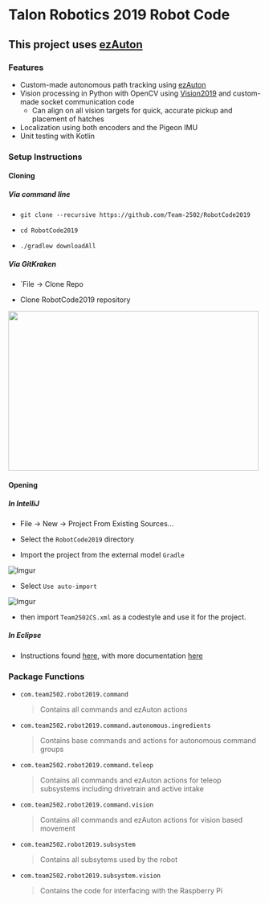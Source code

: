 # Talon Robotics 2019 Robot Code

This project uses [ezAuton](https://github.com/ezAuton/ezAuton)
----

### Features

- Custom-made autonomous path tracking using [ezAuton](https://github.com/ezAuton/ezAuton)
- Vision processing in Python with OpenCV using [Vision2019](https://github.com/Team-2502/Vision2019)
  and custom-made socket communication code
    - Can align on all vision targets for quick, accurate pickup and placement of hatches
- Localization using both encoders and the Pigeon IMU
- Unit testing with Kotlin

### Setup Instructions

#### Cloning
##### Via command line

- `git clone --recursive https://github.com/Team-2502/RobotCode2019`

- `cd RobotCode2019`

- `./gradlew downloadAll`
 
##### Via GitKraken
 
 - `File -> Clone Repo
 
 - Clone RobotCode2019 repository

 <img src="https://i.imgur.com/BN0kRNt.jpg" width="498" height="318" />

#### Opening

##### In IntelliJ 
 
 - File -> New -> Project From Existing Sources...
 
 - Select the `RobotCode2019` directory
 
 - Import the project from the external model `Gradle`
 
  ![Imgur](https://i.imgur.com/qPqQpUv.jpg?1)
 
 - Select `Use auto-import`
 
  ![Imgur](https://i.imgur.com/eQeEA97.jpg)
  
  - then import `Team2502CS.xml` as a codestyle and use it for the project.
  
##### In Eclipse
 
 - Instructions found [here](http://lmgtfy.com/?q=how+to+install+intellij),
  with more documentation [here](https://www.scientificamerican.com/article/the-science-of-irrational/)

### Package Functions
- `com.team2502.robot2019.command`
  > Contains all commands and ezAuton actions
  
- `com.team2502.robot2019.command.autonomous.ingredients`
  > Contains base commands and actions for autonomous command groups
  
- `com.team2502.robot2019.command.teleop`
  > Contains all commands and ezAuton actions for teleop subsystems including drivetrain and active intake
  
- `com.team2502.robot2019.command.vision`
   > Contains all commands and ezAuton actions for vision based movement
   
- `com.team2502.robot2019.subsystem`
  > Contains all subsytems used by the robot
  
- `com.team2502.robot2019.subsystem.vision`
  > Contains the code for interfacing with the Raspberry Pi
